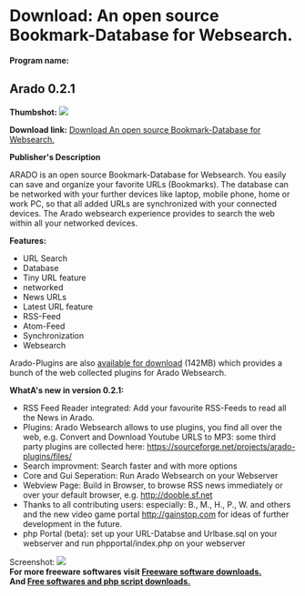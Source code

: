 # Download: An open source Bookmark-Database for Websearch.

**Program name:**

## Arado 0.2.1

  
**Thumbshot:** ![](http://www.freewarefiles.com/screenshot/arado_md.jpg)   
  
**Download link:** [Download An open source Bookmark-Database for Websearch.](http://freesoftwares.boysofts.com/Arado_program_62093.html)  
  


**Publisher's Description**  
  


ARADO is an open source Bookmark-Database for Websearch. You easily can save and organize your favorite URLs (Bookmarks). The database can be networked with your further devices like laptop, mobile phone, home or work PC, so that all added URLs are synchronized with your connected devices. The Arado websearch experience provides to search the web within all your networked devices. 

**Features:**

  * URL Search 
  * Database 
  * Tiny URL feature 
  * networked 
  * News URLs 
  * Latest URL feature 
  * RSS-Feed 
  * Atom-Feed 
  * Synchronization 
  * Websearch 

Arado-Plugins are also [available for download](http://sourceforge.net/projects/arado-plugins/files/urlbase.sql/download) (142MB) which provides a bunch of the web collected plugins for Arado Websearch.

**WhatA's new in version 0.2.1:**

  * RSS Feed Reader integrated: Add your favourite RSS-Feeds to read all the News in Arado. 
  * Plugins: Arado Websearch allows to use plugins, you find all over the web, e.g. Convert and Download Youtube URLS to MP3: some third party plugins are collected here: https://sourceforge.net/projects/arado-plugins/files/ 
  * Search improvment: Search faster and with more options 
  * Core and Gui Seperation: Run Arado Websearch on your Webserver 
  * Webview Page: Build in Browser, to browse RSS news immediately or over your default browser, e.g. http://dooble.sf.net 
  * Thanks to all contributing users: especially: B., M., H., P., W. and others and the new video game portal http://gainstop.com for ideas of further development in the future. 
  * php Portal (beta): set up your URL-Databse and Urlbase.sql on your webserver and run phpportal/index.php on your webserver 

  
  
Screenshot: ![](http://www.freewarefiles.com/screenshot/arado.jpg)   
**For more freeware softwares visit [Freeware software downloads.](http://freesoftwares.boysofts.com/)**   
**And [Free softwares and php script downloads.](http://www.boysofts.com/)**
